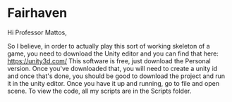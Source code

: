 # Fairhaven

Hi Professor Mattos,

So I believe, in order to actually play this sort of working skeleton of a game,  you need to download the Unity editor and you can find that here: https://unity3d.com/ This software is free, just download the Personal version. Once you've downloaded that, you will need to create a unity id and once that's done, you should be good to download the project and run it in the unity editor. Once you have it up and running, go to file and open scene. To view the code, all my scripts are in the Scripts folder.

